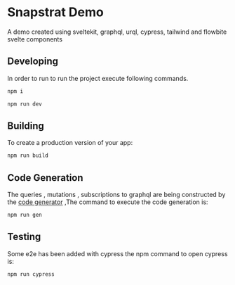 # Snapstrat Demo

A demo created using sveltekit, graphql, urql, cypress, tailwind and flowbite svelte components


## Developing

In order to run to run the project execute following commands.
```bash
npm i

npm run dev 
```

## Building

To create a production version of your app:

```bash
npm run build
```

## Code Generation

The queries , mutations , subscriptions to graphql are being constructed by the [code generator](https://the-guild.dev/graphql/codegen)
,The command to execute the code generation is:

```bash
npm run gen
```
## Testing

Some e2e has been added with cypress the npm command to open cypress is:

```bash
npm run cypress
```